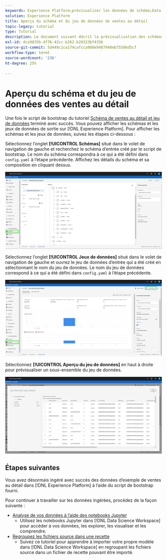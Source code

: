 ```yaml
---
keywords: Experience Platform;prévisualiser les données de schéma;Data Science Workspace;rubriques les plus consultées
solution: Experience Platform
title: Aperçu du schéma et du jeu de données de ventes au détail
topic-legacy: tutorial
type: Tutorial
description: Le document suivant décrit la prévisualisation des schémas et des jeux de données sur Adobe Experience Platform.
exl-id: dca9835b-4f76-42cc-b262-b20323bf4356
source-git-commit: 5d449c1ca174cafcca988e9487940eb7550bd5cf
workflow-type: tm+mt
source-wordcount: '236'
ht-degree: 25%

---
```


# Aperçu du schéma et du jeu de données des ventes au détail

Une fois le script de bootstrap du tutoriel [Schéma de ventes au détail et jeu de données](./create-retails-sales-dataset.md) terminé avec succès. Vous pouvez afficher les schémas et les jeux de données de sortie sur [!DNL Experience Platform]. Pour afficher les schémas et les jeux de données, suivez les étapes ci-dessous :

Sélectionnez l’onglet **[!UICONTROL Schémas]** situé dans le volet de navigation de gauche et recherchez le schéma d’entrée créé par le script de bootstrap. Le nom du schéma correspondra à ce qui a été défini dans `config.yaml` à l’étape précédente. Affichez les détails du schéma et sa composition en cliquant dessus.

![](../images/models-recipes/access-data/schema.PNG)

Sélectionnez l’onglet **[!UICONTROL Jeux de données]** situé dans le volet de navigation de gauche et ouvrez le jeu de données d’entrée qui a été créé en sélectionnant le nom du jeu de données. Le nom du jeu de données correspond à ce qui a été défini dans `config.yaml` à l’étape précédente.

![](../images/models-recipes/access-data/dataset.PNG)

Sélectionnez **[!UICONTROL Aperçu du jeu de données]** en haut à droite pour prévisualiser un sous-ensemble du jeu de données.

![](../images/models-recipes/access-data/preview.PNG)

## Étapes suivantes

Vous avez désormais ingéré avec succès des données d’exemple de ventes au détail dans [!DNL Experience Platform] à l’aide du script de bootstrap fourni.

Pour continuer à travailler sur les données ingérées, procédez de la façon suivante :
- [Analyse de vos données à l’aide des notebooks Jupyter](../jupyterlab/analyze-your-data.md)
   - Utilisez les notebooks Jupyter dans [!DNL Data Science Workspace] pour accéder à vos données, les explorer, les visualiser et les comprendre.
- [Regroupez les fichiers source dans une recette](./package-source-files-recipe.md)
   - Suivez ce tutoriel pour apprendre à importer votre propre modèle dans [!DNL Data Science Workspace] en regroupant les fichiers source dans un fichier de recette pouvant être importé.
